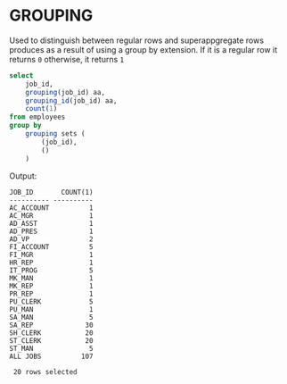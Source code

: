 # GROUPING

Used to distinguish between regular rows and superappgregate rows produces as a result of using a group by extension. If it is a regular row it returns `0` otherwise, it returns `1`

```sql
select
    job_id,
    grouping(job_id) aa,
    grouping_id(job_id) aa,
    count(1)
from employees
group by
    grouping sets (
        (job_id),
        ()
    )
```
Output:
```
JOB_ID       COUNT(1)
---------- ----------
AC_ACCOUNT          1
AC_MGR              1
AD_ASST             1
AD_PRES             1
AD_VP               2
FI_ACCOUNT          5
FI_MGR              1
HR_REP              1
IT_PROG             5
MK_MAN              1
MK_REP              1
PR_REP              1
PU_CLERK            5
PU_MAN              1
SA_MAN              5
SA_REP             30
SH_CLERK           20
ST_CLERK           20
ST_MAN              5
ALL JOBS          107

 20 rows selected
```

